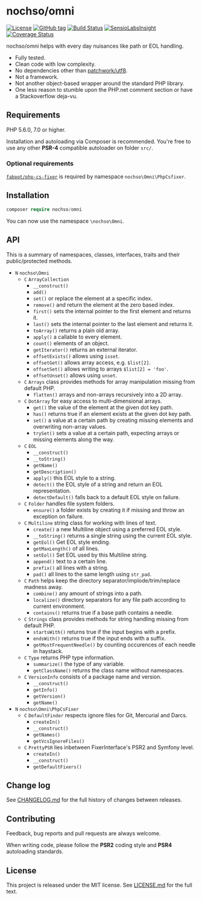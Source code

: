 # nochso/omni

[![License](https://poser.pugx.org/nochso/omni/license)](https://packagist.org/packages/nochso/omni)
[![GitHub tag](https://img.shields.io/github/tag/nochso/omni.svg)](https://github.com/nochso/omni/releases)
[![Build Status](https://travis-ci.org/nochso/omni.svg?branch=master)](https://travis-ci.org/nochso/omni)
[![SensioLabsInsight](https://insight.sensiolabs.com/projects/fbc0e55a-bc4d-4936-9d27-72dfb913c323/mini.png)](https://insight.sensiolabs.com/projects/fbc0e55a-bc4d-4936-9d27-72dfb913c323)
[![Coverage Status](https://coveralls.io/repos/github/nochso/omni/badge.svg?branch=master)](https://coveralls.io/github/nochso/omni?branch=master)

nochso/omni helps with every day nuisances like path or EOL handling.

- Fully tested.
- Clean code with low complexity.
- No dependencies other than [patchwork/utf8](https://packagist.org/packages/patchwork/utf8).
- Not a framework.
- Not another object-based wrapper around the standard PHP library.
- One less reason to stumble upon the PHP.net comment section or have a Stackoverflow deja-vu.

## Requirements
PHP 5.6.0, 7.0 or higher.

Installation and autoloading via Composer is recommended. You're free to use any other **PSR-4** compatible autoloader on folder `src/`.

### Optional requirements
[`fabpot/php-cs-fixer`](https://packagist.org/packages/fabpot/php-cs-fixer) is required by namespace `nochso\Omni\PhpCsfixer`.

## Installation
```php
composer require nochso/omni
```

You can now use the namespace `\nochso\Omni`.

## API
This is a summary of namespaces, classes, interfaces, traits and their public/protected methods.

- `N` `nochso\Omni`
    - `C` `ArrayCollection`
        - `__construct()`
        - `add()`
        - `set()` or replace the element at a specific index.
        - `remove()` and return the element at the zero based index.
        - `first()` sets the internal pointer to the first element and returns it.
        - `last()` sets the internal pointer to the last element and returns it.
        - `toArray()` returns a plain old array.
        - `apply()` a callable to every element.
        - `count()` elements of an object.
        - `getIterator()` returns an external iterator.
        - `offsetExists()` allows using `isset`.
        - `offsetGet()` allows array access, e.g. `$list[2]`.
        - `offsetSet()` allows writing to arrays `$list[2] = 'foo'`.
        - `offsetUnset()` allows using `unset`.
    - `C` `Arrays` class provides methods for array manipulation missing from default PHP.
        - `flatten()` arrays and non-arrays recursively into a 2D array.
    - `C` `DotArray` for easy access to multi-dimensional arrays.
        - `get()` the value of the element at the given dot key path.
        - `has()` returns true if an element exists at the given dot key path.
        - `set()` a value at a certain path by creating missing elements and overwriting non-array values.
        - `trySet()` sets a value at a certain path, expecting arrays or missing elements along the way.
    - `C` `EOL`
        - `__construct()`
        - `__toString()`
        - `getName()`
        - `getDescription()`
        - `apply()` this EOL style to a string.
        - `detect()` the EOL style of a string and return an EOL representation.
        - `detectDefault()` falls back to a default EOL style on failure.
    - `C` `Folder` handles file system folders.
        - `ensure()` a folder exists by creating it if missing and throw an exception on failure.
    - `C` `Multiline` string class for working with lines of text.
        - `create()` a new Multiline object using a preferred EOL style.
        - `__toString()` returns a single string using the current EOL style.
        - `getEol()` Get EOL style ending.
        - `getMaxLength()` of all lines.
        - `setEol()` Set EOL used by this Multiline string.
        - `append()` text to a certain line.
        - `prefix()` all lines with a string.
        - `pad()` all lines to the same length using `str_pad`.
    - `C` `Path` helps keep the directory separator/implode/trim/replace madness away.
        - `combine()` any amount of strings into a path.
        - `localize()` directory separators for any file path according to current environment.
        - `contains()` returns true if a base path contains a needle.
    - `C` `Strings` class provides methods for string handling missing from default PHP.
        - `startsWith()` returns true if the input begins with a prefix.
        - `endsWith()` returns true if the input ends with a suffix.
        - `getMostFrequentNeedle()` by counting occurences of each needle in haystack.
    - `C` `Type` returns PHP type information.
        - `summarize()` the type of any variable.
        - `getClassName()` returns the class name without namespaces.
    - `C` `VersionInfo` consists of a package name and version.
        - `__construct()`
        - `getInfo()`
        - `getVersion()`
        - `getName()`
- `N` `nochso\Omni\PhpCsFixer`
    - `C` `DefaultFinder` respects ignore files for Git, Mercurial and Darcs.
        - `createIn()`
        - `__construct()`
        - `getNames()`
        - `getVcsIgnoreFiles()`
    - `C` `PrettyPSR` lies inbetween FixerInterface's PSR2 and Symfony level.
        - `createIn()`
        - `__construct()`
        - `getDefaultFixers()`

## Change log
See [CHANGELOG.md](CHANGELOG.md) for the full history of changes between releases.

## Contributing
Feedback, bug reports and pull requests are always welcome.

When writing code, please follow the **PSR2** coding style and **PSR4** autoloading standards.

## License
This project is released under the MIT license. See [LICENSE.md](LICENSE.md) for the full text.

